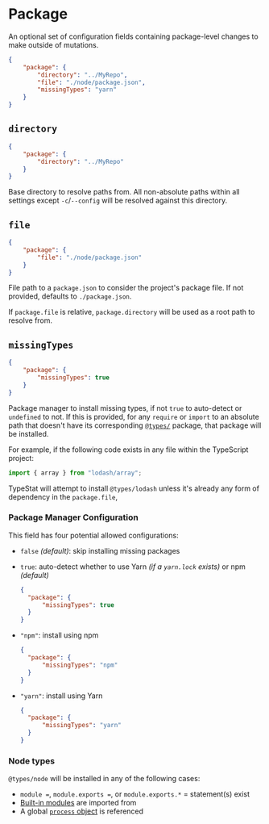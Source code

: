 # Package

An optional set of configuration fields containing package-level changes to make outside of mutations.

```json
{
	"package": {
		"directory": "../MyRepo",
		"file": "./node/package.json",
		"missingTypes": "yarn"
	}
}
```

## `directory`

```json
{
	"package": {
		"directory": "../MyRepo"
	}
}
```

Base directory to resolve paths from.
All non-absolute paths within all settings except `-c`/`--config` will be resolved against this directory.

## `file`

```json
{
	"package": {
		"file": "./node/package.json"
	}
}
```

File path to a `package.json` to consider the project's package file.
If not provided, defaults to `./package.json`.

If `package.file` is relative, `package.directory` will be used as a root path to resolve from.

## `missingTypes`

```json
{
	"package": {
		"missingTypes": true
	}
}
```

Package manager to install missing types, if not `true` to auto-detect or `undefined` to not.
If this is provided, for any `require` or `import` to an absolute path that doesn't have its corresponding [`@types/`](https://github.com/DefinitelyTyped/DefinitelyTyped) package,
that package will be installed.

For example, if the following code exists in any file within the TypeScript project:

<!-- eslint-disable @typescript-eslint/no-unused-vars -->
<!-- eslint-disable no-unused-vars -->
<!-- eslint-disable n/no-missing-import -->

```javascript
import { array } from "lodash/array";
```

TypeStat will attempt to install `@types/lodash` unless it's already any form of dependency in the `package.file`,

### Package Manager Configuration

This field has four potential allowed configurations:

- `false` _(default)_: skip installing missing packages
- `true`: auto-detect whether to use Yarn _(if a `yarn.lock` exists)_ or npm _(default)_

  ```json
  {
  	"package": {
  		"missingTypes": true
  	}
  }
  ```

- `"npm"`: install using npm

  ```json
  {
  	"package": {
  		"missingTypes": "npm"
  	}
  }
  ```

- `"yarn"`: install using Yarn

  ```json
  {
  	"package": {
  		"missingTypes": "yarn"
  	}
  }
  ```

### Node types

`@types/node` will be installed in any of the following cases:

- `module =`, `module.exports =`, or `module.exports.*` = statement(s) exist
- [Built-in modules](https://www.npmjs.com/package/builtin-modules) are imported from
- A global [`process` object](https://nodejs.org/api/process.html#process_process) is referenced
